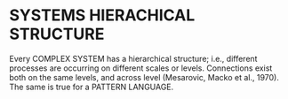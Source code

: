# SYSTEMS HIERACHICAL STRUCTURE

Every COMPLEX SYSTEM has a hierarchical structure; i.e., different processes are occurring on different scales or levels. Connections exist both on the same levels, and across level (Mesarovic, Macko et al., 1970). The same is true for a PATTERN LANGUAGE.
